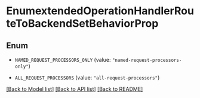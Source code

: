 # EnumextendedOperationHandlerRouteToBackendSetBehaviorProp

## Enum


* `NAMED_REQUEST_PROCESSORS_ONLY` (value: `"named-request-processors-only"`)

* `ALL_REQUEST_PROCESSORS` (value: `"all-request-processors"`)


[[Back to Model list]](../README.md#documentation-for-models) [[Back to API list]](../README.md#documentation-for-api-endpoints) [[Back to README]](../README.md)


